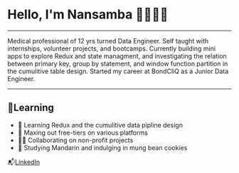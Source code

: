 # Hello, I'm Nansamba 👩🏾‍💻✨
____

Medical professional of 12 yrs turned Data Engineer. Self taught with internships, volunteer projects, and bootcamps. Currently building mini apps to explore Redux and state managment, and investigating the relation between primary key, group by statement, and window function partition in the cumulitive table design. Started my career at BondCliQ as a Junior Data Engineer. 
___
## 📌Learning
<ul>
<li>📅 Learning Redux and the cumulitive data pipline design</li>
<li>🌱 Maxing out free-tiers on various platforms</li>
<li>💃🏾 Collaborating on non-profit projects</li>
<li>🍪 Studying Mandarin and indulging in mung bean cookies</li>
</ul>

📬[LinkedIn](https://www.linkedin.com/in/nssensalo) 





<!--
**nssensalo/nssensalo** is a ✨ _special_ ✨ repository because its `README.md` (this file) appears on your GitHub profile.

Here are some ideas to get you started:

- 🔭 I’m currently working on ...
- 🌱 I’m currently learning ...
- 👯 I’m looking to collaborate on ...
- 🤔 I’m looking for help with ...
- 💬 Ask me about ...
- 📫 How to reach me: ...
- 😄 Pronouns: ...
- ⚡ Fun fact: ...
-->

